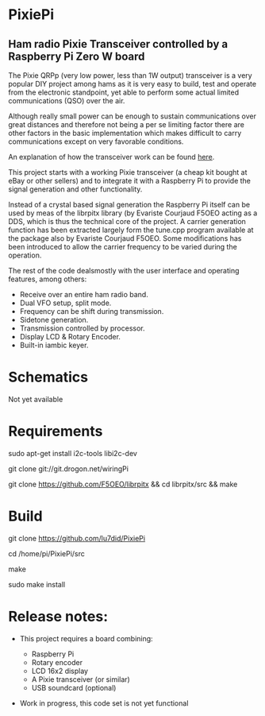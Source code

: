 # PixiePi

## Ham radio Pixie Transceiver controlled by a Raspberry Pi Zero W board

The Pixie QRPp (very low power, less than 1W output) transceiver is a very popular DIY project among hams as it is
very easy to build, test and operate from the electronic standpoint, yet able to perform some actual limited communications
(QSO) over the air.

Although really small power can be enough to sustain communications over great distances and therefore not being a per se
limiting factor there are other factors in the basic implementation which makes difficult to carry communications except
on very favorable conditions.

An explanation of how the transceiver work can be found [here](http://w1sye.org/wp-content/uploads/2017/01/NCRC_PixieOperation.pdf).

This project starts with a working Pixie transceiver (a cheap kit bought at eBay or other sellers) and to integrate it with
a Raspberry Pi to provide the signal generation and other functionality.

Instead of a crystal based signal generation the Raspberry Pi itself can be used by meas of the librpitx library (by Evariste Courjaud F5OEO
acting as a DDS, which is thus the technical core of the project. A carrier generation function has been extracted largely form the tune.cpp program
available at the package also by Evariste Courjaud F5OEO. Some modifications has been introduced to allow the carrier frequency to be varied during the 
operation.

The rest of the code dealsmostly with the user interface and operating features, among others:

* Receive over an entire ham radio band.
* Dual VFO setup, split mode.
* Frequency can be shift during transmission.
* Sidetone generation.
* Transmission controlled by processor.
* Display LCD & Rotary Encoder.
* Built-in iambic keyer.

# Schematics

  Not yet available

# Requirements

   sudo apt-get install i2c-tools libi2c-dev

   git clone git://git.drogon.net/wiringPi

   git clone https://github.com/F5OEO/librpitx && cd librpitx/src && make 


# Build

   git clone https://github.com/lu7did/PixiePi

   cd /home/pi/PixiePi/src

   make

   sudo make install
 

# Release notes:

  * This project requires a board combining:
     - Raspberry Pi
     - Rotary encoder
     - LCD 16x2 display
     - A Pixie transceiver (or similar)
     - USB soundcard (optional)
 
 * Work in progress, this code set is not yet functional

